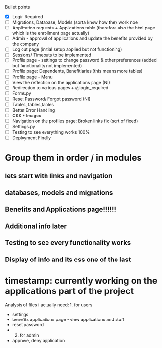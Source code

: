 Bullet points
- [x] Login Required
- [ ] Migrations, Database, Models (sorta know how they work noe
- [ ] Application requests + Applications table (therefore also the html page which is the enrollment page actually)
- [ ] Admin - approval of applications and update the benefits provided by the company
- [ ] Log out page (initial setup applied but not functioning)
- [ ] Sessions/ Timeouts to be implemented
- [ ] Profile page - settings to change password & other preferences (added but functionality not implemented)
- [ ] Profile page: Dependents, Benefitiaries (this means more tables)
- [ ] Profile page - Menu
- [ ] View the reflection on the applications page (NI)
- [ ] Redirection to various pages + @login_required
- [ ] Forms.py
- [ ] Reset Password/ Forgot password (NI)
- [ ] Tables, tables,tables
- [ ] Better Error Handling
- [ ] CSS + Images
- [ ] Navigation on the profiles page: Broken links fix (sort of fixed)
- [ ] Settings.py
- [ ] Testing to see everything works 100%
- [ ] Deployment Finally
# Group them in order / in modules
## lets start with links and navigation
## databases, models and migrations
## Benefits and Applications page!!!!!!
## Additional info later
## Testing to see every functionality works
## Display of info and its css one of the last

# timestamp: currently working on the applications part of the project
<!--For your Benefits Administration System project, here's a list of HTML files you might need:

index.html: Landing page or dashboard for the system.
login.html: Login page for users.
signup.html: Signup page for new users.
profile.html: User profile page displaying employee information and benefits.
benefits.html: Page to manage employee benefits (add, edit, delete benefits).
enrollment.html: Page for employees to enroll in benefits.
admin.html: Admin dashboard for managing user accounts and benefits.
For the database schema, you might consider the following tables:

User: Store user information (id, username, password, email, etc.).
Employee: Store employee-specific information (employee_id, name, position, department, etc.).
Benefit: Store information about benefits (benefit_id, name, description, coverage, etc.).
Enrollment: Store information about benefit enrollments (enrollment_id, employee_id, benefit_id, enrollment_date, etc.).
Here's an example schema in SQL for PostgreSQL:

sql
Copy code
CREATE TABLE "User" (
    id SERIAL PRIMARY KEY,
    username VARCHAR(50) UNIQUE NOT NULL,
    password VARCHAR(128) NOT NULL,
    email VARCHAR(254) UNIQUE NOT NULL
);

CREATE TABLE Employee (
    id SERIAL PRIMARY KEY,
    user_id INTEGER UNIQUE REFERENCES "User" (id),
    employee_id VARCHAR(20) UNIQUE NOT NULL,
    name VARCHAR(100) NOT NULL,
    position VARCHAR(100),
    department VARCHAR(100)
);

CREATE TABLE Benefit (
    id SERIAL PRIMARY KEY,
    name VARCHAR(100) NOT NULL,
    description TEXT,
    coverage VARCHAR(255)
);

CREATE TABLE Enrollment (
    id SERIAL PRIMARY KEY,
    employee_id INTEGER REFERENCES Employee (id),
    benefit_id INTEGER REFERENCES Benefit (id),
    enrollment_date DATE NOT NULL
);
For displaying values on the profile page, you can use Django templates to render dynamic content. For example, to display a user's name and department on the profile page, you can pass the user's information to the template and render it like this:

html
Copy code
<h1>Welcome, {{ user.employee.name }}</h1>
<p>Department: {{ user.employee.department }}</p>
This assumes that you have a User model with a one-to-one relationship to an Employee model. Adjust the template according to your actual models and data structure.
## Dont forget to register your app here and in the installed apps in settings.py

from django.contrib import admin
from .models import YourModelName

admin.site.register(YourModelName)
-->
Analysis of files i actually need: 1. for users
- settings
- benefits applications page - view applications and stuff
- reset password
- 2. for admin
- approve, deny application
